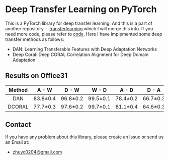 # Deep Transfer Learning on PyTorch
This is a PyTorch library for deep transfer learning. And this is a part of another repository---[transferlearning](https://github.com/jindongwang/transferlearning) which I will merge this into. If you need more code, please refer to [code](https://github.com/jindongwang/transferlearning/tree/master/code/deep). Here I have implemented some deep transfer methods as follows:
* DAN: Learning Transferable Features with Deep Adaptation Networks
* Deep Coral: Deep CORAL Correlation Alignment for Deep Domain Adaptation

## Results on Office31
| Method | A - W | D - W | W - D | A - D | D - A | W - A | Average |
|:--------------:|:-----:|:-----:|:-----:|:-----:|:----:|:----:|:-------:|
| DAN | 83.8±0.4 | 96.8±0.2 | 99.5±0.1 | 78.4±0.2 | 66.7±0.3 | 62.7±0.2 | 81.3 |
| DCORAL | 77.7±0.3 | 97.6±0.2 | 99.7±0.1 | 81.1±0.4 | 64.6±0.3 | 64.0±0.4 | 80.8 |

## Contact
If you have any problem about this library, please create an Issue or send us an Email at:
* zhuyc0204@gmail.com